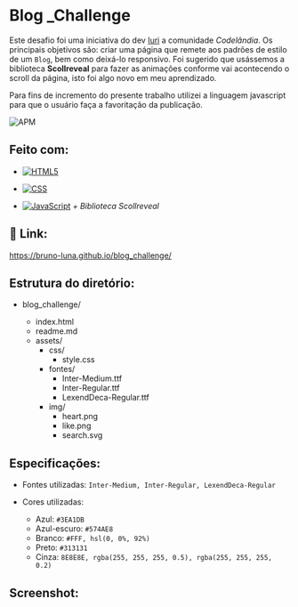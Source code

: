# **Blog _Challenge**

Este desafio foi uma iniciativa do dev [Iuri](https://github.com/iuricode) a comunidade *Codelândia*. Os principais objetivos  são: criar uma página que remete aos padrões de estilo de um `Blog`, bem como deixá-lo responsivo. Foi sugerido que usássemos a biblioteca  **Scollreveal** para fazer as animações conforme vai acontecendo o scroll da página, isto foi algo novo em meu aprendizado.

Para fins de incremento do presente trabalho utilizei a linguagem javascript para que o usuário faça a favoritação da publicação.

![APM](https://camo.githubusercontent.com/2b5be4f21ba05bac285e81a1a1f11036ee50ca3bb9b2b7b00a3cd1cf0589b2fc/68747470733a2f2f696d672e736869656c64732e696f2f61706d2f6c2f76696d2d6d6f64653f636f6c6f723d626c7565)

## Feito com:

- [![HTML5](https://camo.githubusercontent.com/3fd58db04ae96181db91ff9cee08bca4ca6db9db8dd38f2063f26781eaeb67e4/68747470733a2f2f696d672e736869656c64732e696f2f62616467652f2d48544d4c352d3030303030303f7374796c653d666c6174266c6f676f3d68746d6c35)](https://camo.githubusercontent.com/3fd58db04ae96181db91ff9cee08bca4ca6db9db8dd38f2063f26781eaeb67e4/68747470733a2f2f696d672e736869656c64732e696f2f62616467652f2d48544d4c352d3030303030303f7374796c653d666c6174266c6f676f3d68746d6c35)

- [![CSS](https://camo.githubusercontent.com/d738d76484d50c8345c2d01e39364b707285bc7936140858e7909dfe6424efb2/68747470733a2f2f696d672e736869656c64732e696f2f62616467652f2d4353532d3035313232413f7374796c653d666c6174266c6f676f3d43535333266c6f676f436f6c6f723d313537324236)](https://camo.githubusercontent.com/d738d76484d50c8345c2d01e39364b707285bc7936140858e7909dfe6424efb2/68747470733a2f2f696d672e736869656c64732e696f2f62616467652f2d4353532d3035313232413f7374796c653d666c6174266c6f676f3d43535333266c6f676f436f6c6f723d313537324236)

- [![JavaScript](https://camo.githubusercontent.com/ddbeaac0298ab7864fff9ed11ff78cc48623e4ff75b6ba770ceeb80fb2aa9685/68747470733a2f2f696d672e736869656c64732e696f2f62616467652f2d4a6176615363726970742d3030303030303f7374796c653d666c6174266c6f676f3d6a617661736372697074)](https://camo.githubusercontent.com/ddbeaac0298ab7864fff9ed11ff78cc48623e4ff75b6ba770ceeb80fb2aa9685/68747470733a2f2f696d672e736869656c64732e696f2f62616467652f2d4a6176615363726970742d3030303030303f7374796c653d666c6174266c6f676f3d6a617661736372697074) *+ Biblioteca Scollreveal*

  

## :tada:  Link:

https://bruno-luna.github.io/blog_challenge/

## Estrutura do diretório:

- blog_challenge/

  - index.html
  - readme.md
  - assets/
    - css/
      - style.css
    - fontes/
      - Inter-Medium.ttf
      - Inter-Regular.ttf
      - LexendDeca-Regular.ttf
    - img/
      - heart.png
      - like.png
      - search.svg

  

## Especificações:

- Fontes utilizadas: `Inter-Medium, Inter-Regular, LexendDeca-Regular`

- Cores utilizadas:  

  - Azul: `#3EA1DB`
  - Azul-escuro: `#574AE8`
  - Branco: `#FFF, hsl(0, 0%, 92%)`
  - Preto: `#313131`
  - Cinza: `8E8E8E, rgba(255, 255, 255, 0.5), rgba(255, 255, 255, 0.2)`

  

  

## Screenshot: 

![]()

![]()